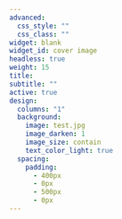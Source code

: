 ```yaml
---
advanced:
  css_style: ""
  css_class: ""
widget: blank
widget_id: cover image
headless: true
weight: 15
title: 
subtitle: ""
active: true
design:
  columns: "1"
  background:
    image: test.jpg
    image_darken: 1
    image_size: contain
    text_color_light: true
  spacing:
    padding:
      - 400px
      - 0px
      - 500px
      - 0px
---
```

